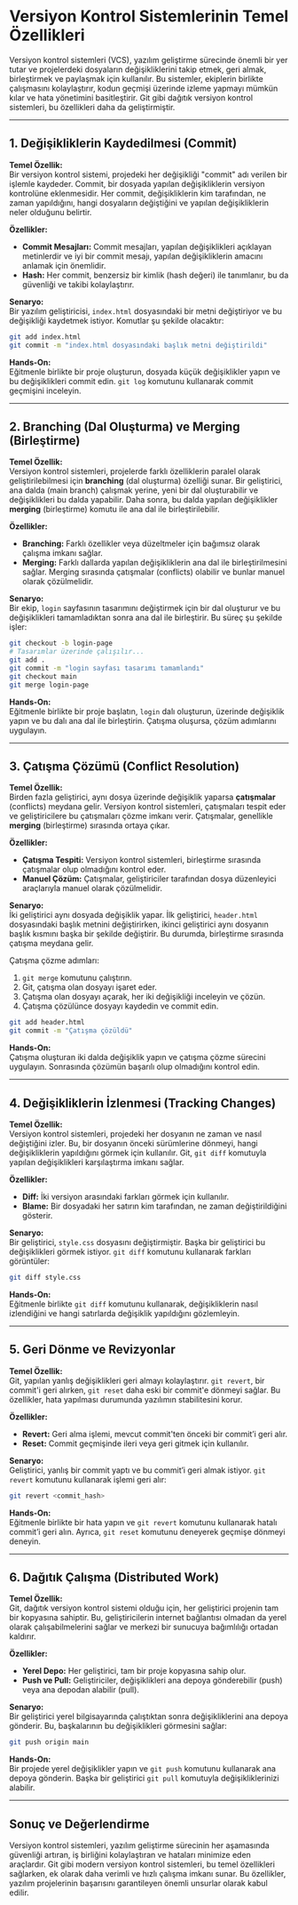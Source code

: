# **Versiyon Kontrol Sistemlerinin Temel Özellikleri**

Versiyon kontrol sistemleri (VCS), yazılım geliştirme sürecinde önemli bir yer tutar ve projelerdeki dosyaların değişikliklerini takip etmek, geri almak, birleştirmek ve paylaşmak için kullanılır. Bu sistemler, ekiplerin birlikte çalışmasını kolaylaştırır, kodun geçmişi üzerinde izleme yapmayı mümkün kılar ve hata yönetimini basitleştirir. Git gibi dağıtık versiyon kontrol sistemleri, bu özellikleri daha da geliştirmiştir.

---

## **1. Değişikliklerin Kaydedilmesi (Commit)**

**Temel Özellik:**  
Bir versiyon kontrol sistemi, projedeki her değişikliği "commit" adı verilen bir işlemle kaydeder. Commit, bir dosyada yapılan değişikliklerin versiyon kontrolüne eklenmesidir. Her commit, değişikliklerin kim tarafından, ne zaman yapıldığını, hangi dosyaların değiştiğini ve yapılan değişikliklerin neler olduğunu belirtir.

**Özellikler:**  

- **Commit Mesajları:** Commit mesajları, yapılan değişiklikleri açıklayan metinlerdir ve iyi bir commit mesajı, yapılan değişikliklerin amacını anlamak için önemlidir.
- **Hash:** Her commit, benzersiz bir kimlik (hash değeri) ile tanımlanır, bu da güvenliği ve takibi kolaylaştırır.

**Senaryo:**  
Bir yazılım geliştiricisi, `index.html` dosyasındaki bir metni değiştiriyor ve bu değişikliği kaydetmek istiyor. Komutlar şu şekilde olacaktır:

```bash
git add index.html
git commit -m "index.html dosyasındaki başlık metni değiştirildi"
```

**Hands-On:**  
Eğitmenle birlikte bir proje oluşturun, dosyada küçük değişiklikler yapın ve bu değişiklikleri commit edin. `git log` komutunu kullanarak commit geçmişini inceleyin.

---

## **2. Branching (Dal Oluşturma) ve Merging (Birleştirme)**

**Temel Özellik:**  
Versiyon kontrol sistemleri, projelerde farklı özelliklerin paralel olarak geliştirilebilmesi için **branching** (dal oluşturma) özelliği sunar. Bir geliştirici, ana dalda (main branch) çalışmak yerine, yeni bir dal oluşturabilir ve değişiklikleri bu dalda yapabilir. Daha sonra, bu dalda yapılan değişiklikler **merging** (birleştirme) komutu ile ana dal ile birleştirilebilir.

**Özellikler:**

- **Branching:** Farklı özellikler veya düzeltmeler için bağımsız olarak çalışma imkanı sağlar.
- **Merging:** Farklı dallarda yapılan değişikliklerin ana dal ile birleştirilmesini sağlar. Merging sırasında çatışmalar (conflicts) olabilir ve bunlar manuel olarak çözülmelidir.

**Senaryo:**  
Bir ekip, `login` sayfasının tasarımını değiştirmek için bir dal oluşturur ve bu değişiklikleri tamamladıktan sonra ana dal ile birleştirir. Bu süreç şu şekilde işler:

```bash
git checkout -b login-page
# Tasarımlar üzerinde çalışılır...
git add .
git commit -m "login sayfası tasarımı tamamlandı"
git checkout main
git merge login-page
```

**Hands-On:**  
Eğitmenle birlikte bir proje başlatın, `login` dalı oluşturun, üzerinde değişiklik yapın ve bu dalı ana dal ile birleştirin. Çatışma oluşursa, çözüm adımlarını uygulayın.

---

## **3. Çatışma Çözümü (Conflict Resolution)**

**Temel Özellik:**  
Birden fazla geliştirici, aynı dosya üzerinde değişiklik yaparsa **çatışmalar** (conflicts) meydana gelir. Versiyon kontrol sistemleri, çatışmaları tespit eder ve geliştiricilere bu çatışmaları çözme imkanı verir. Çatışmalar, genellikle **merging** (birleştirme) sırasında ortaya çıkar.

**Özellikler:**

- **Çatışma Tespiti:** Versiyon kontrol sistemleri, birleştirme sırasında çatışmalar olup olmadığını kontrol eder.
- **Manuel Çözüm:** Çatışmalar, geliştiriciler tarafından dosya düzenleyici araçlarıyla manuel olarak çözülmelidir.

**Senaryo:**  
İki geliştirici aynı dosyada değişiklik yapar. İlk geliştirici, `header.html` dosyasındaki başlık metnini değiştirirken, ikinci geliştirici aynı dosyanın başlık kısmını başka bir şekilde değiştirir. Bu durumda, birleştirme sırasında çatışma meydana gelir.

Çatışma çözme adımları:

1. `git merge` komutunu çalıştırın.
2. Git, çatışma olan dosyayı işaret eder.
3. Çatışma olan dosyayı açarak, her iki değişikliği inceleyin ve çözün.
4. Çatışma çözülünce dosyayı kaydedin ve commit edin.

```bash
git add header.html
git commit -m "Çatışma çözüldü"
```

**Hands-On:**  
Çatışma oluşturan iki dalda değişiklik yapın ve çatışma çözme sürecini uygulayın. Sonrasında çözümün başarılı olup olmadığını kontrol edin.

---

## **4. Değişikliklerin İzlenmesi (Tracking Changes)**

**Temel Özellik:**  
Versiyon kontrol sistemleri, projedeki her dosyanın ne zaman ve nasıl değiştiğini izler. Bu, bir dosyanın önceki sürümlerine dönmeyi, hangi değişikliklerin yapıldığını görmek için kullanılır. Git, `git diff` komutuyla yapılan değişiklikleri karşılaştırma imkanı sağlar.

**Özellikler:**

- **Diff:** İki versiyon arasındaki farkları görmek için kullanılır.
- **Blame:** Bir dosyadaki her satırın kim tarafından, ne zaman değiştirildiğini gösterir.

**Senaryo:**  
Bir geliştirici, `style.css` dosyasını değiştirmiştir. Başka bir geliştirici bu değişiklikleri görmek istiyor. `git diff` komutunu kullanarak farkları görüntüler:

```bash
git diff style.css
```

**Hands-On:**  
Eğitmenle birlikte `git diff` komutunu kullanarak, değişikliklerin nasıl izlendiğini ve hangi satırlarda değişiklik yapıldığını gözlemleyin.

---

## **5. Geri Dönme ve Revizyonlar**

**Temel Özellik:**  
Git, yapılan yanlış değişiklikleri geri almayı kolaylaştırır. `git revert`, bir commit'i geri alırken, `git reset` daha eski bir commit'e dönmeyi sağlar. Bu özellikler, hata yapılması durumunda yazılımın stabilitesini korur.

**Özellikler:**

- **Revert:** Geri alma işlemi, mevcut commit'ten önceki bir commit’i geri alır.
- **Reset:** Commit geçmişinde ileri veya geri gitmek için kullanılır.

**Senaryo:**  
Geliştirici, yanlış bir commit yaptı ve bu commit’i geri almak istiyor. `git revert` komutunu kullanarak işlemi geri alır:

```bash
git revert <commit_hash>
```

**Hands-On:**  
Eğitmenle birlikte bir hata yapın ve `git revert` komutunu kullanarak hatalı commit’i geri alın. Ayrıca, `git reset` komutunu deneyerek geçmişe dönmeyi deneyin.

---

## **6. Dağıtık Çalışma (Distributed Work)**

**Temel Özellik:**  
Git, dağıtık versiyon kontrol sistemi olduğu için, her geliştirici projenin tam bir kopyasına sahiptir. Bu, geliştiricilerin internet bağlantısı olmadan da yerel olarak çalışabilmelerini sağlar ve merkezi bir sunucuya bağımlılığı ortadan kaldırır.

**Özellikler:**

- **Yerel Depo:** Her geliştirici, tam bir proje kopyasına sahip olur.
- **Push ve Pull:** Geliştiriciler, değişiklikleri ana depoya gönderebilir (push) veya ana depodan alabilir (pull).

**Senaryo:**  
Bir geliştirici yerel bilgisayarında çalıştıktan sonra değişikliklerini ana depoya gönderir. Bu, başkalarının bu değişiklikleri görmesini sağlar:

```bash
git push origin main
```

**Hands-On:**  
Bir projede yerel değişiklikler yapın ve `git push` komutunu kullanarak ana depoya gönderin. Başka bir geliştirici `git pull` komutuyla değişikliklerinizi alabilir.

---

## **Sonuç ve Değerlendirme**

Versiyon kontrol sistemleri, yazılım geliştirme sürecinin her aşamasında güvenliği artıran, iş birliğini kolaylaştıran ve hataları minimize eden araçlardır. Git gibi modern versiyon kontrol sistemleri, bu temel özellikleri sağlarken, ek olarak daha verimli ve hızlı çalışma imkanı sunar. Bu özellikler, yazılım projelerinin başarısını garantileyen önemli unsurlar olarak kabul edilir.
